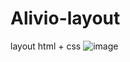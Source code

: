 # Alivio-layout
layout html + css 
![image](https://github.com/Sansmmr/Alivio-layout/assets/100152467/65bac39d-5644-412d-8d76-b80212e7a338)

